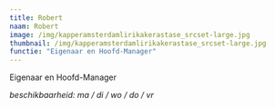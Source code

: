 ```yaml
---
title: Robert
naam: Robert
image: /img/kapperamsterdamlirikakerastase_srcset-large.jpg
thumbnail: /img/kapperamsterdamlirikakerastase_srcset-large.jpg
functie: "Eigenaar en Hoofd-Manager"
---
```

Eigenaar en Hoofd-Manager

*beschikbaarheid: ma / di / wo / do / vr*